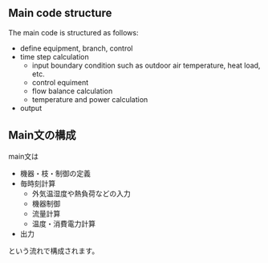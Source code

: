 ## Main code structure
The main code is structured as follows:
- define equipment, branch, control
- time step calculation
  - input boundary condition such as outdoor air temperature, heat load, etc.
  - control equiment
  - flow balance calculation
  - temperature and power calculation
- output


## Main文の構成
main文は  
- 機器・枝・制御の定義
- 毎時刻計算
  - 外気温湿度や熱負荷などの入力
  - 機器制御
  - 流量計算
  - 温度・消費電力計算
- 出力  

という流れで構成されます。
